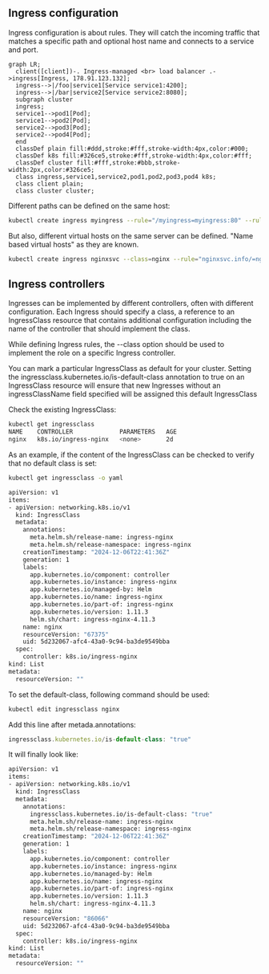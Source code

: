 ## Ingress configuration

Ingress configuration is about rules. They will catch the incoming traffic that matches a specific path and optional host name and connects to a service and port.

```mermaid
graph LR;
  client([client])-. Ingress-managed <br> load balancer .->ingress[Ingress, 178.91.123.132];
  ingress-->|/foo|service1[Service service1:4200];
  ingress-->|/bar|service2[Service service2:8080];
  subgraph cluster
  ingress;
  service1-->pod1[Pod];
  service1-->pod2[Pod];
  service2-->pod3[Pod];
  service2-->pod4[Pod];
  end
  classDef plain fill:#ddd,stroke:#fff,stroke-width:4px,color:#000;
  classDef k8s fill:#326ce5,stroke:#fff,stroke-width:4px,color:#fff;
  classDef cluster fill:#fff,stroke:#bbb,stroke-width:2px,color:#326ce5;
  class ingress,service1,service2,pod1,pod2,pod3,pod4 k8s;
  class client plain;
  class cluster cluster;
```

Different paths can be defined on the same host:

```bash
kubectl create ingress myingress --rule="/myingress=myingress:80" --rule="/youringress=youringress:80
```

But also, different virtual hosts on the same server can be defined. "Name based virtual hosts" as they are known.

```bash
kubectl create ingress nginxsvc --class=nginx --rule="nginxsvc.info/=nginxsvc:80" --rule="otherserver.org/=otherserver:80"
```

## Ingress controllers

Ingresses can be implemented by different controllers, often with different configuration. Each Ingress should specify a class, a reference to an IngressClass resource that contains additional configuration including the name of the controller that should implement the class.

While defining Ingress rules, the --class option should be used to implement the role on a specific Ingress controller.

You can mark a particular IngressClass as default for your cluster. Setting the ingressclass.kubernetes.io/is-default-class annotation to true on an IngressClass resource will ensure that new Ingresses without an ingressClassName field specified will be assigned this default IngressClass

Check the existing IngressClass:

``` bash
kubectl get ingressclass
NAME    CONTROLLER             PARAMETERS   AGE
nginx   k8s.io/ingress-nginx   <none>       2d
``` 

As an example, if the content of the IngressClass can be checked to verify that no default class is set:
``` bash
kubectl get ingressclass -o yaml
```

``` bash
apiVersion: v1
items:
- apiVersion: networking.k8s.io/v1
  kind: IngressClass
  metadata:
    annotations:
      meta.helm.sh/release-name: ingress-nginx
      meta.helm.sh/release-namespace: ingress-nginx
    creationTimestamp: "2024-12-06T22:41:36Z"
    generation: 1
    labels:
      app.kubernetes.io/component: controller
      app.kubernetes.io/instance: ingress-nginx
      app.kubernetes.io/managed-by: Helm
      app.kubernetes.io/name: ingress-nginx
      app.kubernetes.io/part-of: ingress-nginx
      app.kubernetes.io/version: 1.11.3
      helm.sh/chart: ingress-nginx-4.11.3
    name: nginx
    resourceVersion: "67375"
    uid: 5d232067-afc4-43a0-9c94-ba3de9549bba
  spec:
    controller: k8s.io/ingress-nginx
kind: List
metadata:
  resourceVersion: ""
```
To set the default-class, following command should be used:

```bash
kubectl edit ingressclass nginx
```

Add this line after metada.annotations:
``` js
ingressclass.kubernetes.io/is-default-class: "true"
```
It will finally look like:

```bash
apiVersion: v1
items:
- apiVersion: networking.k8s.io/v1
  kind: IngressClass
  metadata:
    annotations:
      ingressclass.kubernetes.io/is-default-class: "true"
      meta.helm.sh/release-name: ingress-nginx
      meta.helm.sh/release-namespace: ingress-nginx
    creationTimestamp: "2024-12-06T22:41:36Z"
    generation: 1
    labels:
      app.kubernetes.io/component: controller
      app.kubernetes.io/instance: ingress-nginx
      app.kubernetes.io/managed-by: Helm
      app.kubernetes.io/name: ingress-nginx
      app.kubernetes.io/part-of: ingress-nginx
      app.kubernetes.io/version: 1.11.3
      helm.sh/chart: ingress-nginx-4.11.3
    name: nginx
    resourceVersion: "86066"
    uid: 5d232067-afc4-43a0-9c94-ba3de9549bba
  spec:
    controller: k8s.io/ingress-nginx
kind: List
metadata:
  resourceVersion: ""
```